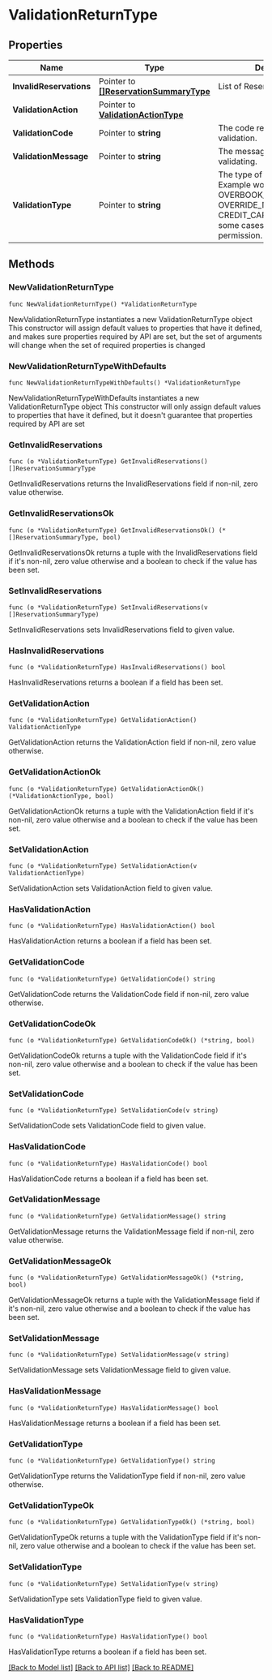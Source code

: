 # ValidationReturnType

## Properties

Name | Type | Description | Notes
------------ | ------------- | ------------- | -------------
**InvalidReservations** | Pointer to [**[]ReservationSummaryType**](ReservationSummaryType.md) | List of Reservations. | [optional] 
**ValidationAction** | Pointer to [**ValidationActionType**](ValidationActionType.md) |  | [optional] 
**ValidationCode** | Pointer to **string** | The code returned after validation. | [optional] 
**ValidationMessage** | Pointer to **string** | The message returned after validating. | [optional] 
**ValidationType** | Pointer to **string** | The type of Validation Record. Example would be OVERBOOK_INVENTORY, OVERRIDE_MAX_OCCUPANCY, CREDIT_CARD_REQUIRED In some cases this will match a permission. | [optional] 

## Methods

### NewValidationReturnType

`func NewValidationReturnType() *ValidationReturnType`

NewValidationReturnType instantiates a new ValidationReturnType object
This constructor will assign default values to properties that have it defined,
and makes sure properties required by API are set, but the set of arguments
will change when the set of required properties is changed

### NewValidationReturnTypeWithDefaults

`func NewValidationReturnTypeWithDefaults() *ValidationReturnType`

NewValidationReturnTypeWithDefaults instantiates a new ValidationReturnType object
This constructor will only assign default values to properties that have it defined,
but it doesn't guarantee that properties required by API are set

### GetInvalidReservations

`func (o *ValidationReturnType) GetInvalidReservations() []ReservationSummaryType`

GetInvalidReservations returns the InvalidReservations field if non-nil, zero value otherwise.

### GetInvalidReservationsOk

`func (o *ValidationReturnType) GetInvalidReservationsOk() (*[]ReservationSummaryType, bool)`

GetInvalidReservationsOk returns a tuple with the InvalidReservations field if it's non-nil, zero value otherwise
and a boolean to check if the value has been set.

### SetInvalidReservations

`func (o *ValidationReturnType) SetInvalidReservations(v []ReservationSummaryType)`

SetInvalidReservations sets InvalidReservations field to given value.

### HasInvalidReservations

`func (o *ValidationReturnType) HasInvalidReservations() bool`

HasInvalidReservations returns a boolean if a field has been set.

### GetValidationAction

`func (o *ValidationReturnType) GetValidationAction() ValidationActionType`

GetValidationAction returns the ValidationAction field if non-nil, zero value otherwise.

### GetValidationActionOk

`func (o *ValidationReturnType) GetValidationActionOk() (*ValidationActionType, bool)`

GetValidationActionOk returns a tuple with the ValidationAction field if it's non-nil, zero value otherwise
and a boolean to check if the value has been set.

### SetValidationAction

`func (o *ValidationReturnType) SetValidationAction(v ValidationActionType)`

SetValidationAction sets ValidationAction field to given value.

### HasValidationAction

`func (o *ValidationReturnType) HasValidationAction() bool`

HasValidationAction returns a boolean if a field has been set.

### GetValidationCode

`func (o *ValidationReturnType) GetValidationCode() string`

GetValidationCode returns the ValidationCode field if non-nil, zero value otherwise.

### GetValidationCodeOk

`func (o *ValidationReturnType) GetValidationCodeOk() (*string, bool)`

GetValidationCodeOk returns a tuple with the ValidationCode field if it's non-nil, zero value otherwise
and a boolean to check if the value has been set.

### SetValidationCode

`func (o *ValidationReturnType) SetValidationCode(v string)`

SetValidationCode sets ValidationCode field to given value.

### HasValidationCode

`func (o *ValidationReturnType) HasValidationCode() bool`

HasValidationCode returns a boolean if a field has been set.

### GetValidationMessage

`func (o *ValidationReturnType) GetValidationMessage() string`

GetValidationMessage returns the ValidationMessage field if non-nil, zero value otherwise.

### GetValidationMessageOk

`func (o *ValidationReturnType) GetValidationMessageOk() (*string, bool)`

GetValidationMessageOk returns a tuple with the ValidationMessage field if it's non-nil, zero value otherwise
and a boolean to check if the value has been set.

### SetValidationMessage

`func (o *ValidationReturnType) SetValidationMessage(v string)`

SetValidationMessage sets ValidationMessage field to given value.

### HasValidationMessage

`func (o *ValidationReturnType) HasValidationMessage() bool`

HasValidationMessage returns a boolean if a field has been set.

### GetValidationType

`func (o *ValidationReturnType) GetValidationType() string`

GetValidationType returns the ValidationType field if non-nil, zero value otherwise.

### GetValidationTypeOk

`func (o *ValidationReturnType) GetValidationTypeOk() (*string, bool)`

GetValidationTypeOk returns a tuple with the ValidationType field if it's non-nil, zero value otherwise
and a boolean to check if the value has been set.

### SetValidationType

`func (o *ValidationReturnType) SetValidationType(v string)`

SetValidationType sets ValidationType field to given value.

### HasValidationType

`func (o *ValidationReturnType) HasValidationType() bool`

HasValidationType returns a boolean if a field has been set.


[[Back to Model list]](../README.md#documentation-for-models) [[Back to API list]](../README.md#documentation-for-api-endpoints) [[Back to README]](../README.md)



